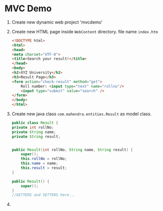 # MVC Demo

1.  Create new dynamic web project 'mvcdemo'
2.  Create new HTML page inside `WebContent` directory.
    file name `index.htm`

    ```HTML
    <!DOCTYPE html>
    <html>
    <head>
    <meta charset="UTF-8">
    <title>Search your result!</title>
    </head>
    <body>
    <h2>XYZ University</h2>
    <h3>Result Page</h3>
    <form action="check-result" method="get">
        Roll number: <input type="text" name="rollno"/>
        <input type="submit" value="search" />
    </form>
    </body>
    </html>
    ```
3.  Create new java class `com.mahendra.entities.Result` as model class.

    ```java
    public class Result {
	private int rollNo;
	private String name;
	private String result;
	
	
	public Result(int rollNo, String name, String result) {
		super();
		this.rollNo = rollNo;
		this.name = name;
		this.result = result;
	}

	public Result() {
		super();
	}
    //GETTERS and SETTERS here...
    ```
4.  